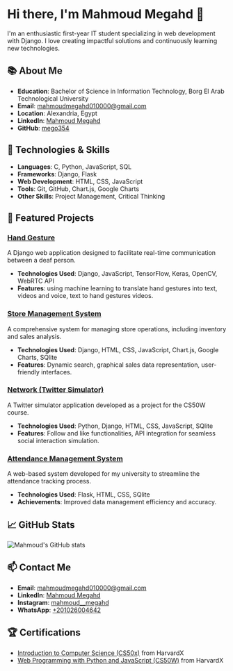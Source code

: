 # Hi there, I'm Mahmoud Megahd 👋

I'm an enthusiastic first-year IT student specializing in web development with Django. I love creating impactful solutions and continuously learning new technologies.

## 📚 About Me

- **Education**: Bachelor of Science in Information Technology, Borg El Arab Technological University
- **Email**: mahmoudmegahd010000@gmail.com
- **Location**: Alexandria, Egypt
- **LinkedIn**: [Mahmoud Megahd](http://www.linkedin.com/in/mahmoud-megahd-0b923227a/)
- **GitHub**: [mego354](https://github.com/mego354)

## 🔧 Technologies & Skills

- **Languages**: C, Python, JavaScript, SQL
- **Frameworks**: Django, Flask
- **Web Development**: HTML, CSS, JavaScript
- **Tools**: Git, GitHub, Chart.js, Google Charts
- **Other Skills**: Project Management, Critical Thinking

## 🌟 Featured Projects

### [Hand Gesture](https://github.com/mego354/Hand-Gesture-Project)
A Django web application designed to facilitate real-time communication between a deaf person.
- **Technologies Used**: Django, JavaScript, TensorFlow, Keras, OpenCV, WebRTC API
- **Features**: using machine learning to translate hand gestures into text, videos and voice, text to hand gestures videos.

### [Store Management System](https://github.com/mego354/Al-Asel)
A comprehensive system for managing store operations, including inventory and sales analysis.
- **Technologies Used**: Django, HTML, CSS, JavaScript, Chart.js, Google Charts, SQlite
- **Features**: Dynamic search, graphical sales data representation, user-friendly interfaces.

### [Network (Twitter Simulator)](https://github.com/mego354/network)
A Twitter simulator application developed as a project for the CS50W course.
- **Technologies Used**: Python, Django, HTML, CSS, JavaScript, SQlite
- **Features**: Follow and like functionalities, API integration for seamless social interaction simulation.

### [Attendance Management System](https://github.com/mego354/CS50x)
A web-based system developed for my university to streamline the attendance tracking process.
- **Technologies Used**: Flask, HTML, CSS, SQlite
- **Achievements**: Improved data management efficiency and accuracy.


## 📈 GitHub Stats

![Mahmoud's GitHub stats](https://github-readme-stats.vercel.app/api?username=mego354&show_icons=true&theme=radical)

## 📫 Contact Me

- **Email**: [mahmoudmegahd010000@gmail.com](mailto:mahmoudmegahd010000@gmail.com)
- **LinkedIn**: [Mahmoud Megahd](http://www.linkedin.com/in/mahmoud-megahd-0b923227a/)
- **Instagram**: [mahmoud__megahd](https://www.instagram.com/mahmoud__megahd/)
- **WhatsApp**: [+201026004642](https://wa.me/201026004642)

## 🏆 Certifications

- [Introduction to Computer Science (CS50x)](https://certificates.cs50.io/6fc6d917-bb54-42ae-b0e5-f05bdc756d71.pdf?size=letter) from HarvardX
- [Web Programming with Python and JavaScript (CS50W)](https://certificates.cs50.io/2ccf289b-7f0a-4815-9476-d05daf3838a9.pdf?size=letter) from HarvardX

